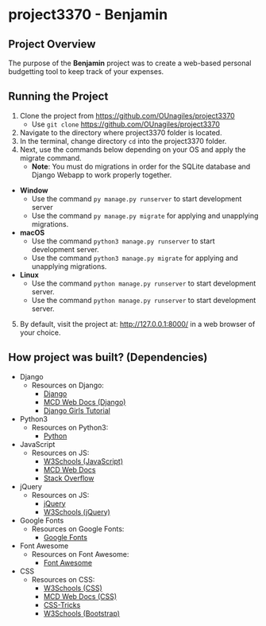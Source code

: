 # project3370 - Benjamin


## Project Overview

The purpose of the **Benjamin** project was to create a web-based personal budgetting tool to keep track of your expenses.


## Running the Project

1.  Clone the project from https://github.com/OUnagiles/project3370
      * Use `git clone` https://github.com/OUnagiles/project3370     
2.  Navigate to the directory where project3370 folder is located.
3.  In the terminal, change directory `cd` into the project3370 folder.
4.  Next, use the commands below depending on your OS and apply the migrate command.
     * **Note**: You must do migrations in order for the SQLite database and Django Webapp to work properly together.
* **Window**
    * Use the command `py manage.py runserver` to start development server
    * Use the command `py manage.py migrate` for applying and unapplying migrations.
* **macOS**
    * Use the command `python3 manage.py runserver` to start development server. 
    * Use the command `python3 manage.py migrate` for applying and unapplying migrations.
* **Linux**
    * Use the command `python manage.py runserver` to start development server. 
    * Use the command `python manage.py runserver` to start development server. 
5.  By default, visit the project at: http://127.0.0.1:8000/ in a web browser of your choice.  
  

## How project was built? (Dependencies)
* Django
  * Resources on Django:
    * [Django](https://www.djangoproject.com)  
    * [MCD Web Docs (Django) ](https://developer.mozilla.org/en-US/docs/Learn/Server-side/Django)
    * [Django Girls Tutorial](https://tutorial.djangogirls.org/en/)
* Python3
  * Resources on Python3:
    * [Python](https://www.python.org)
* JavaScript
  * Resources on JS:
    * [W3Schools (JavaScript)](https://www.w3schools.com/js/default.asp)   
    * [MCD Web Docs](https://developer.mozilla.org/en-US/)
    * [Stack Overflow](https://stackoverflow.com)
* jQuery    
  * Resources on JS:
    * [jQuery](https://jquery.com)
    * [W3Schools (jQuery)](https://www.w3schools.com/jquery/default.asp)
* Google Fonts
    * Resources on Google Fonts:
        * [Google Fonts](https://fonts.google.com)
* Font Awesome
    * Resources on Font Awesome:
        * [Font Awesome](https://fontawesome.com) 
* CSS
    * Resources on CSS: 
        * [W3Schools (CSS)](https://www.w3schools.com/css/default.asp) 
        * [MCD Web Docs (CSS)](https://developer.mozilla.org/en-US/docs/Web/CSS)
        * [CSS-Tricks](https://css-tricks.com)
        * [W3Schools (Bootstrap)](https://www.w3schools.com/bootstrap4/default.asp)
        
